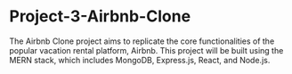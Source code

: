 # Project-3-Airbnb-Clone
The Airbnb Clone project aims to replicate the core functionalities of the popular vacation rental platform, Airbnb. This project will be built using the MERN stack, which includes MongoDB, Express.js, React, and Node.js. 
